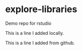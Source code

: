# explore-libraries
Demo repo for rstudio

This is a line I added locally.

This is a line I added from github.
